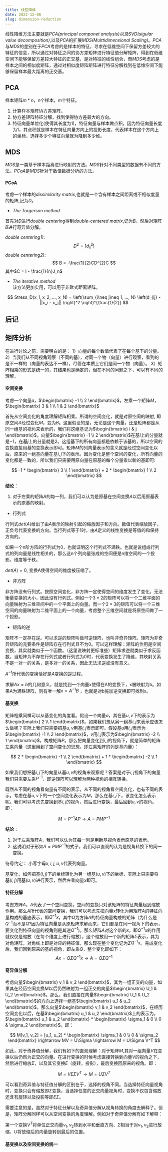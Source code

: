 ```yaml
---
title: 线性降维
date: 2022-12-06
slug: dimension-reduction
---
```


<script type="text/x-mathjax-config">
MathJax.Hub.Config({
  tex2jax: {
    inlineMath: [['$','$'], ['\\(','\\)']],
    processEscapes: true
  }
});
</script>

线性降维方法主要就是*PCA(principal componet analysis)*以及*SVD(sigular value decomposition)*,以及*PCA*的扩展*MDS(Multtidimensional Scaling)*。*PCA*与*MDS*的差别在于*PCA*考虑的是样本的特征，寻求在低维空间下保留方差较大的特征的信息，所以通过对特征之间的协方差矩阵进行特征值分解矩阵，得到在低维空间下能够保留方差较大特征的正交基，是对特征的线性组合，而*MDS*考虑的是样本之间的相似度矩阵，通过对相似度矩阵矩阵进行特征分解找到在低维空间下能够保留样本最大距离的正交基。

## PCA
样本矩阵$m*n$，$n$个样本，$m$个特征。

1. 计算样本矩阵协方差矩阵。
1. 协方差矩阵特征分解，找到使得协方差最大的方向。
2. 特征向量单位化(使得其长度为1)，特征向量与样本做点积，因为特征向量长度为1，其点积就是样本在特征向量方向上的投影长度，代表样本在这个方向上的坐标，选择多少个特征向量就为降到多少维。

## MDS

*MDS*是一类基于样本距离进行映射的方法。*MDS*针对不同类型的数据有不同的方法。*PCoA*是*MDS*针对于数值数据分析的方法。

#### PCoA

考虑一个样本的*dissimilarity matrix*,也就是一个含有样本之间距离或不相似度量的矩阵,记为*D*。

- *The Torgerson method*

首先对*D*进行*double centering*得到*double-centered matrix*,记为*B*。然后对矩阵*B*进行奇异值分解。

*double centering1)*:
$$
D^2 = \left[d_{ij}^2 \right]
$$
*double centering2)*:
$$
B = -\frac{1}{2}CD^{2}C
$$
其中$C = I - \frac{1}{n}J_n$

- *The iterative method*  
  该方法更加实用，可以用于非欧式距离矩阵。

$$
Stress_D(x_1, x_2, ..., x_N) = \left(\sum_{i\neq j\neq 1, ..., N} \left(d_{ij} - ||x_i - x_j|| \right)^2 \right)^{\frac{1}{2}}
$$

## 后记

## 矩阵分析

在进行讨论之前，需要明白的是：
1）向量的每个数值代表了在每个基下的分量。
2）当我们从不同视角观察（不同的基），对同一个物（向量）进行观察，看到的是不一样的（向量的表达不一样），尽管在本质上它们是同一个物（向量）。
3）矩阵相乘的形式是统一的，其结果也是确定的，但在不同的问题之下，可以有不同的理解，

#### 空间变换

考虑一个向量$a$，$\begin{bmatrix} -1 \\ 2 \end{bmatrix}$，左乘一个矩阵$M$，$\begin{bmatrix} 3 & 1 \\ 1 & 2 \end{bmatrix}$

首先从空间变化的角度理解矩阵相乘。所谓的空间变化，就是对原空间的映射, 即原空间$A$经过变化$M$，变为$B$。这里假设的是，无论是这个向量，还是矩阵都是从同一组基的视角来表示的，我们将这组基记为$\begin{bmatrix} i & j \end{bmatrix}$，向量$\begin{bmatrix} -1 \\ 2 \end{bmatrix}$在基$i$上的分量就是$-1$，在基$j$上的分量就是$2$。这组基下的所有向量都是依赖于该基的，所以空间的变换直接用基的变换表示即可。矩阵$M$的列向量表示的含义就是经过空间变化以后，原来的一组基向量在基$i, j$下的表示。因为变化是整个空间的变化，所有向量的变化都是一致的，所以我们只需要用原向量在原基的每个分量乘以新的基即可:

$$
-1 * \begin{bmatrix} 3 \\ 1 \end{bmatrix} +
2 * \begin{bmatrix} 1 \\ 2 \end{bmatrix}
$$

**结论**：

1. 对于左乘的矩阵$A$的每一列，我们可以认为是原基在空间变换$A$以后用原基表示的原基的映射。

- 行列式

行列式$det(A)$给出了由$A$表示的映射引起的缩放因子和方向。数值代表缩放因子，正负号代表变换的方向。当行列式等于1时，由$A$定义的线性变换是等值的和保持方向的。

如果一个n阶方阵的行列式为0，也就证明这个行列式不满秩。也就是说组成行列式的列向量是线性相关的，那么这n个列向量张成的空间便是n维空间的一个投影，维度等于秩。

$det(A) = 0$, 变换A使得空间的维度被压缩了。

- 非方阵

非方阵没有行列式。按照空间变化，非方阵一定使得空间的维度发生了变化，无法衡量变换的大小，因此没有行列式。例如一个$3*2$的矩阵可以将一个二维平面的向量映射为三维空间中的一个平面上的向量。而一个$2*3$的矩阵可以将一个三维空间的向量映射为二维平面上的一个向量，考虑整个三维空间就是将原空间做了一个投影。

- 矩阵的逆

矩阵不一定存在逆。可以求逆的矩阵叫做可逆矩阵，也叫非奇异矩阵。矩阵为非奇异矩阵的充要条件是矩阵存在行列式且不为0。可以这样理解：矩阵的作用是空间变换，其实就类似于一个函数。（这里说映射更标准些）矩阵求逆就类似于求反函数。当矩阵为不存在行列式或者行列式为0时，代表变换发生了降维，其映射关系不是一对一的关系，是多对一的关系，因此无法求逆或没有意义。

$A^{-1}$所代表的变换恰好是$A$变换的逆过程。

求解$Ax = b$的几何意义，就是找到一个向量x使得在A的变换下，x被映射为b。如果A为满秩矩阵，则有唯一解$x = A^{-1}B$ ，也就是对b施加逆变换即可找到x。


#### 基变换

矩阵相乘同样可以从基变化的角度看。假设一个向量$a$，其在基$u, v$下的表示为 $\begin{bmatrix} 2 \\ 1 \end{bmatrix}$。如果我们想从另一组基$i, j$来表示应该怎么做呢？实际上我们只需要把基$u, v$用基$i,j$表示即可。假设基$u$用$i, j$表示为 $\begin{bmatrix} -1 \\ 2 \end{bmatrix}$，$v$用$i, j$表示为$\begin{bmatrix} -2 \\ 1 \end{bmatrix}$，构成矩阵$P$。那么把向量变化到$i, j$的视角下，就是简单的矩阵左乘向量（这里用到了空间变化的思想，即左乘矩阵的列是基向量）：

$$
2 * \begin{bmatrix} -1 \\ 2 \end{bmatrix} +
1 * \begin{bmatrix} -2 \\ 1 \end{bmatrix}
$$

如果我们想把基$i, j$下的向量从基$u, v$的视角来观察呢？答案是对于$i, j$视角下的向量我们只需要左乘$P^{-1}$，即逆矩阵可以理解为两种视角的相互转换。

既然从不同的视角看向量有不同的表示，从不同的视角看空间变化，也有不同的表示。考虑在基$u, v$下的一个空间变化表示为$M$，那么在基$i, j$下，该变化怎么表示呢。我们可以考虑先变换到基$i, j$的视角，然后进行变换，最后回到$u, v$的视角。即：

$$
M = P^{-1}AP \rightarrow A = PMP^{-1}
$$

**结论**：

1. 对于左乘矩阵$A$，我们可以认为其每一列是用新基视角表示原基的表示。
2. 这说明对于形如$A = PMP^{-1}$的式子，我们可以直观的认为是视角转换下的同一变换。


符号约定：
小写字母$x, i, j, u, v$代表列向量。




基变化，如何把基$(i, j)$下的坐标转化为另一组基$(u, v)$下的坐标，实际上只需要将基$(i, j)$用基$(u, v)$进行表示，然后左乘向量$x$即可。

#### 特征分解

考虑方阵$A$，$A$代表了一个空间变换，空间的变换只对该矩阵的特征向量起到缩放作用。那么$A$所代表的空间变换，我们可以考虑先把向量$x$转化为用矩阵$A$的特征向量构成的基底表示，即$Q^{-1}x$，其中$Q$为方阵$A$的特征向量构成的矩阵（为什么是$Q^{-1}$而不是$Q$?因为特征向量是从原矩阵求解而来，它们都是在同一视角下的表示，要变化到特征向量的视角则是其逆$Q^{-1}$)。那么矩阵$A$对这个新的$x$，即$Q^{-1}x$的作用就仅仅是缩放（在每个维度上进行缩放），这个缩放用一个新的矩阵$\Sigma$表示，其为对角矩阵，对角线上即是对应的特征值，那么现在整个变化记为$\Sigma$$Q^{-1}x$。完成变化后，我们回到原来的基的视角，即左乘$Q$，整个变化即如下：
$$
Ax = Q\Sigma{Q^{-1}}{x} \longrightarrow A = Q\Sigma{Q^{-1}}
$$


#### 奇异值分解

考虑向量$\begin{bmatrix} v_1 & v_2 \end{bmatrix}$，其为一组正交的向量，如果其在经历空间变换$M$以后仍然映射为一组正交的向量$\begin{bmatrix} U_1 & U_2 \end{bmatrix}$。那么，我们直接在向量$\begin{bmatrix} U_1 & U_2 \end{bmatrix}$的方向上选择一组基$\begin{bmatrix} u_1 & u_2 \end{bmatrix}$，那么向量$\begin{bmatrix} v_1 & v_2 \end{bmatrix}$，在经历空间变化以后，在基$\begin{bmatrix} u_1 & u_2 \end{bmatrix}$上的表示为，$\begin{bmatrix} u_1 & u_2 \end{bmatrix} * \begin{bmatrix} \sigma_1 & 0 \\ 0 & \sigma_2 \end{bmatrix}$。即：

$$
M[v_1, v_2] = [u_1, u_2] * \begin{bmatrix} \sigma_1 & 0 \\ 0 & \sigma_2 \end{bmatrix} \rightarrow
MV = U\Sigma \rightarrow  M = U\Sigma V^T
$$

如此，对于奇异值分解，我们有如下的直观理解：对于矩阵$M$,其对一组向量$V$在变换以后仍然为正交的向量。在进行变换的时候考虑直接转换到向量$V$的视角之下，然后进行缩放$\Sigma$，以及其它变换$E$（旋转，投影），最后变换回原来的视角。即：

$$ 
M = VE\Sigma V^T \rightarrow M = U\Sigma V^T
$$

可以看到奇异值与特征值分解的区别在于，选择的视角不同。当选择特征向量视角时，变换只会有缩放即$\Sigma$变换，当选择任意的正交向量视角时，变换不仅包含缩放还含有旋转以及投影等即$E\Sigma$。


需要注意的是，虽然对于特征分解以及奇异值分解从视角转换的角度去解释了。但是，矩阵分解同样可以从空间变换的角度理解。例如对于奇异值分解有如下解释：

第一个变换$V^{T}$将单位正交向量$v_1, v_2$转到水平和垂直方向、$\Sigma$相当于对$v_1, v_2$进行放缩、$U$将放缩后的向量旋转到最后的位置。

#### 基变换以及空间变换的统一
